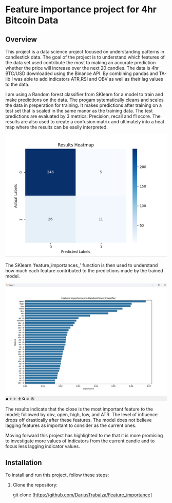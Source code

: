 # Feature importance project for 4hr Bitcoin Data

## Overview 

This project is a data science project focused on understanding patterns in candlestick data. The goal of the project is to understand 
which features of the data set used contribute the most to making an accurate prediction whether the price will increase over the next 20 candles.
The data is 4hr BTC/USD downloaded using the Binance API. By combining pandas and TA-lib  I was able to add indicators ATR,RSI and OBV as well as
their lag values to the data.

I am using a Random forest classifier from SKlearn for a model to train and make predictions on the data. The progam sytematically cleans and scales
the data in preperation for training. It makes predictions after training on a test set that is scaled in the same manor as the training data. 
The test predictions are evaluated by 3 metrics: Precision, recall and f1 score. The results are also used to create a confusion matrix and ultimately
into a heat map where the results can be easily interpreted.

![Heatmap](heatmap.png)

The SKlearn 'feature_importances_' function is then used to understand how much each feature contributed to the predictions made by the trained model. 


![Bar plot of feature importance](graph1.png)

The results indicate that the close is the most important feature to the model; followed by obv, open, high, low, and ATR. The level of influence drops
off drastically after these features. The model does not believe lagging features as important to consider as the current ones.

Moving forward this project has highlighted to me that it is more promising to investigate more values of indicators from the current candle and to focus less
lagging indicator values.



## Installation

To install and run this project, follow these steps:

1. Clone the repository:
   
   git clone [https://github.com/DariusTrabalza/Feature_importance]
